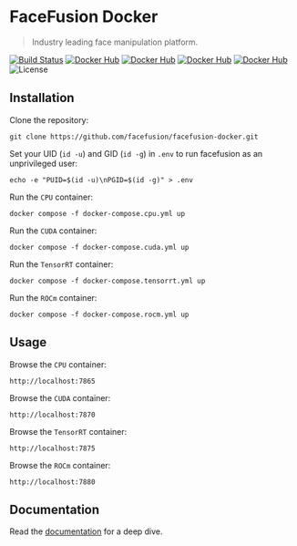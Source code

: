 FaceFusion Docker
=================

> Industry leading face manipulation platform.

[![Build Status](https://img.shields.io/github/actions/workflow/status/facefusion/facefusion-docker/ci.yml.svg?branch=master)](https://github.com/facefusion/facefusion-docker/actions?query=workflow:ci)
[![Docker Hub](https://img.shields.io/docker/v/facefusion/facefusion/master-cpu?label=docker-hub)](https://hub.docker.com/r/facefusion/facefusion/tags?name=master-cpu)
[![Docker Hub](https://img.shields.io/docker/v/facefusion/facefusion/master-cuda?label=docker-hub)](https://hub.docker.com/r/facefusion/facefusion/tags?name=master-cuda)
[![Docker Hub](https://img.shields.io/docker/v/facefusion/facefusion/master-tensorrt?label=docker-hub)](https://hub.docker.com/r/facefusion/facefusion/tags?name=master-tensorrt)
[![Docker Hub](https://img.shields.io/docker/v/facefusion/facefusion/master-rocm?label=docker-hub)](https://hub.docker.com/r/facefusion/facefusion/tags?name=master-rocm)
![License](https://img.shields.io/badge/license-MIT-green)


Installation
------------

Clone the repository:

```
git clone https://github.com/facefusion/facefusion-docker.git
```

Set your UID (`id -u`) and GID (`id -g`) in `.env` to run facefusion as an unprivileged user:

```
echo -e "PUID=$(id -u)\nPGID=$(id -g)" > .env
```

Run the `CPU` container:

```
docker compose -f docker-compose.cpu.yml up
```

Run the `CUDA` container:

```
docker compose -f docker-compose.cuda.yml up
```

Run the `TensorRT` container:

```
docker compose -f docker-compose.tensorrt.yml up
```

Run the `ROCm` container:

```
docker compose -f docker-compose.rocm.yml up
```


Usage
-----

Browse the `CPU` container:

```
http://localhost:7865
```

Browse the `CUDA` container:

```
http://localhost:7870
```

Browse the `TensorRT` container:

```
http://localhost:7875
```

Browse the `ROCm` container:

```
http://localhost:7880
```


Documentation
-------------

Read the [documentation](https://docs.facefusion.io) for a deep dive.
